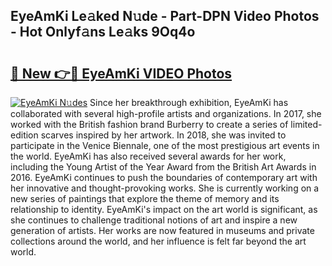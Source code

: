 ## EyeAmKi Le𝚊ked N𝚞de - Part-DPN Video Photos - Hot Onlyf𝚊ns Le𝚊ks 9Oq4o

# <h2><a href="http://ac3762.deff.icu/?id=EyeAmKi">🔗 New 👉🔴 EyeAmKi VIDEO Photos</a></h2>

[![EyeAmKi N𝚞des](https://i.imgur.com/rIISA9y.gif)](http://ac3762.deff.icu/?id=EyeAmKi)
Since her breakthrough exhibition, EyeAmKi has collaborated with several high-profile artists and organizations. In 2017, she worked with the British fashion brand Burberry to create a series of limited-edition scarves inspired by her artwork. In 2018, she was invited to participate in the Venice Biennale, one of the most prestigious art events in the world. EyeAmKi has also received several awards for her work, including the Young Artist of the Year Award from the British Art Awards in 2016. EyeAmKi continues to push the boundaries of contemporary art with her innovative and thought-provoking works. She is currently working on a new series of paintings that explore the theme of memory and its relationship to identity. EyeAmKi's impact on the art world is significant, as she continues to challenge traditional notions of art and inspire a new generation of artists. Her works are now featured in museums and private collections around the world, and her influence is felt far beyond the art world.
